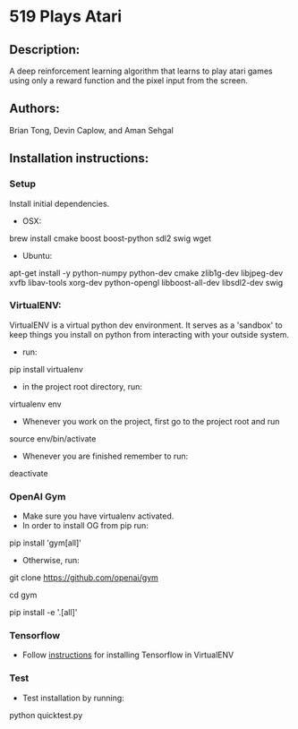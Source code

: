 # 519 Plays Atari
## Description:
A deep reinforcement learning algorithm that learns to play atari games using only a reward function and the pixel input from the screen.

## Authors:
Brian Tong, Devin Caplow, and Aman Sehgal

## Installation instructions:

### Setup
Install initial dependencies.

* OSX:

brew install cmake boost boost-python sdl2 swig wget

* Ubuntu:

apt-get install -y python-numpy python-dev cmake zlib1g-dev libjpeg-dev xvfb libav-tools xorg-dev python-opengl libboost-all-dev libsdl2-dev swig

### VirtualENV:
VirtualENV is a virtual python dev environment. It serves as a 'sandbox' to keep things you install on python from interacting with your outside system.

* run:

pip install virtualenv

* in the project root directory, run:

virtualenv env

* Whenever you work on the project, first go to the project root and run

source env/bin/activate

* Whenever you are finished remember to run:

deactivate

### OpenAI Gym
* Make sure you have virtualenv activated.
* In order to install OG from pip run:

pip install 'gym[all]'

* Otherwise, run:

git clone https://github.com/openai/gym

cd gym

pip install -e '.[all]'

### Tensorflow
* Follow [instructions](https://www.tensorflow.org/versions/r0.11/get_started/os_setup.html#virtualenv-installation) for installing Tensorflow in VirtualENV

### Test
* Test installation by running:

python quicktest.py

